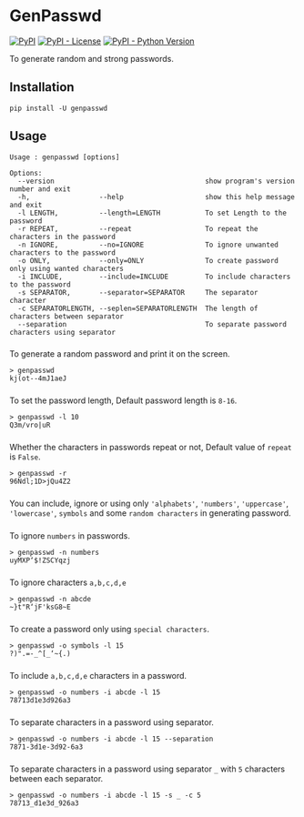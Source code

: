 # GenPasswd

[![PyPI](https://img.shields.io/pypi/v/genpasswd)](https://pypi.python.org/pypi/genpasswd)
[![PyPI - License](https://img.shields.io/pypi/l/genpasswd)](https://github.com/Gowthaman1401/GenPasswd/blob/main/LICENSE)
[![PyPI - Python Version](https://img.shields.io/pypi/pyversions/genpasswd?color=red)](https://pypi.python.org/pypi/genpasswd)

To generate random and strong passwords.

## Installation

`pip install -U genpasswd`

## Usage

```
Usage : genpasswd [options]

Options:
  --version                                     show program's version number and exit
  -h,                 --help                    show this help message and exit
  -l LENGTH,          --length=LENGTH           To set Length to the password
  -r REPEAT,          --repeat                  To repeat the characters in the password
  -n IGNORE,          --no=IGNORE               To ignore unwanted characters to the password
  -o ONLY,            --only=ONLY               To create password only using wanted characters
  -i INCLUDE,         --include=INCLUDE         To include characters to the password
  -s SEPARATOR,       --separator=SEPARATOR     The separator character
  -c SEPARATORLENGTH, --seplen=SEPARATORLENGTH  The length of characters between separator
  --separation                                  To separate password characters using separator
```

###
To generate a random password and print it on the screen.
```
> genpasswd
kj(ot--4mJ1aeJ
```
###

To set the password length, Default password length is `8-16`.

```
> genpasswd -l 10
Q3m/vro|uR
```
###

Whether the characters in passwords repeat or not,
Default value of `repeat` is `False`.
```
> genpasswd -r
96Ndl;1D>jQu4Z2
```
###

You can include, ignore or using only `'alphabets'`, `'numbers'`, `'uppercase'`, `'lowercase'`, `symbols` and some `random characters` in generating password.
###

To ignore `numbers` in passwords. 

```
> genpasswd -n numbers
uyMXP‘$!ZSCYqzj
```
###
To ignore characters `a,b,c,d,e`
```
> genpasswd -n abcde
~}t"R‘jF'ksG8~E
```
###
To create a password only using `special characters`.

```
> genpasswd -o symbols -l 15
?)".=-_^[_‘~{.)
```
###
To include `a,b,c,d,e` characters in a password.
```
> genpasswd -o numbers -i abcde -l 15
78713d1e3d926a3
```
###
To separate characters in a password using separator.
```
> genpasswd -o numbers -i abcde -l 15 --separation
7871-3d1e-3d92-6a3
```
###
To separate characters in a password using separator `_` with `5` characters between each separator.
```
> genpasswd -o numbers -i abcde -l 15 -s _ -c 5 
78713_d1e3d_926a3
```
